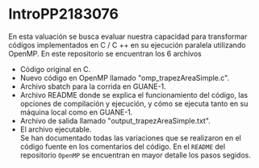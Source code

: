 # IntroPP2183076
En esta valuación se busca evaluar nuestra capacidad para transformar códigos implementados en C / C ++ en su ejecución paralela utilizando OpenMP.
En este repositorio se encuentran los 6 archivos
* Código original en C.
* Nuevo código en OpenMP llamado "omp_trapezAreaSimple.c".
* Archivo sbatch para la corrida en GUANE-1.
* Archivo README donde se explica el funcionamiento del código, las opciones de compilación y ejecución, y cómo se ejecuta tanto en su máquina local como en GUANE-1.
* Archivo de salida llamado "output_trapezAreaSimple.txt".
* El archivo ejecutable.
<br />Se han documentado todas las variaciones que se realizaron en el código fuente en los comentarios del código.
En el ```README``` del repositorio ```OpenMP``` se encuentran en mayor detalle los pasos segidos.
